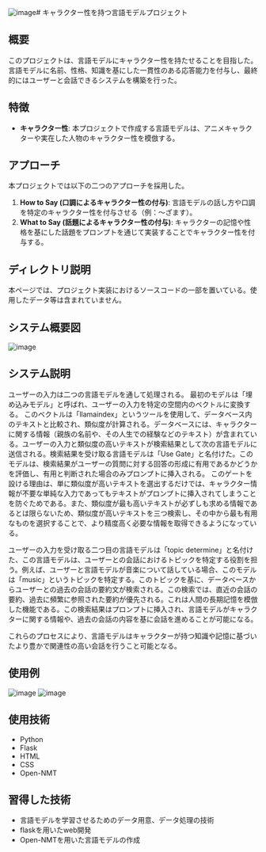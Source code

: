 ![image](https://github.com/tarou-jp/Characteristic_chatbot_creation_project/assets/117962902/fbd9ec65-e35a-4f07-9b28-4e0dcb54fb60)# キャラクター性を持つ言語モデルプロジェクト

## 概要
このプロジェクトは、言語モデルにキャラクター性を持たせることを目指した。言語モデルに名前、性格、知識を基にした一貫性のある応答能力を付与し、最終的にはユーザーと会話できるシステムを構築を行った。

## 特徴
- **キャラクター性**: 本プロジェクトで作成する言語モデルは、アニメキャラクターや実在した人物のキャラクター性を模倣する。

## アプローチ
本プロジェクトでは以下の二つのアプローチを採用した。
1. **How to Say (口調によるキャラクター性の付与)**: 言語モデルの話し方や口調を特定のキャラクター性を付与させる（例：〜ざます）。
2. **What to Say (話題によるキャラクター性の付与)**: キャラクターの記憶や性格を基にした話題をプロンプトを通じて実装することでキャラクター性を付与する。

## ディレクトリ説明
本ページでは、プロジェクト実装におけるソースコードの一部を置いている。使用したデータ等は含まれていません。

## システム概要図
![image](https://github.com/tarou-jp/Characteristic_chatbot_creation_project/assets/117962902/bbfe5b37-d846-456a-a322-fb2147cb63ad)

## システム説明
ユーザーの入力は二つの言語モデルを通して処理される。
最初のモデルは「埋め込みモデル」と呼ばれ、ユーザーの入力を特定の空間内のベクトルに変換する。
このベクトルは「llamaindex」というツールを使用して、データベース内のテキストと比較され、類似度が計算される。データベースには、キャラクターに関する情報（親族の名前や、その人生での経験などのテキスト）が含まれている。ユーザーの入力と類似度の高いテキストが検索結果として次の言語モデルに送信される。検索結果を受け取る言語モデルは「Use Gate」と名付けた。このモデルは、検索結果がユーザーの質問に対する回答の形成に有用であるかどうかを評価し、有用と判断された場合のみプロンプトに挿入される。
このゲートを設ける理由は、単に類似度が高いテキストを選出するだけでは、キャラクター情報が不要な単純な入力であってもテキストがプロンプトに挿入されてしまうことを防ぐためである。また、類似度が最も高いテキストが必ずしも求める情報であるとは限らないため、類似度が高いテキストを三つ検索し、その中から最も有用なものを選択することで、より精度高く必要な情報を取得できるようになっている。

ユーザーの入力を受け取る二つ目の言語モデルは「topic determine」と名付けた、この言語モデルは、ユーザーとの会話におけるトピックを特定する役割を担う。例えば、ユーザーと言語モデルが音楽について話している場合、このモデルは「music」というトピックを特定する。このトピックを基に、データベースからユーザーとの過去の会話の要約文が検索される。この検索では、直近の会話の要約、過去に頻繁に参照された要約が優先される。これは人間の長期記憶を模倣した機能である。この検索結果はプロンプトに挿入され、言語モデルがキャラクターに関する情報や、過去の会話の内容を基に会話を進めることが可能になる。

これらのプロセスにより、言語モデルはキャラクターが持つ知識や記憶に基づいたより豊かで関連性の高い会話を行うこと可能となる。

## 使用例
![image](https://github.com/tarou-jp/Characteristic_chatbot_creation_project/assets/117962902/a1eb960b-f8aa-48b5-aba9-dbfa0971f148)
![image](https://github.com/tarou-jp/Characteristic_chatbot_creation_project/assets/117962902/6dac9843-0dec-41cb-b5cc-704c801bc25a)


## 使用技術
- Python
- Flask
- HTML
- CSS
- Open-NMT

## 習得した技術
- 言語モデルを学習させるためのデータ用意、データ処理の技術
- flaskを用いたweb開発
- Open-NMTを用いた言語モデルの作成
